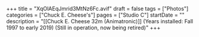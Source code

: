 +++
title = "XqOlAEqJmrid3MtNz6Fc.avif"
draft = false
tags = ["Photos"]
categories = ["Chuck E. Cheese's"]
pages = ["Studio C"]
startDate = ""
description = "[[Chuck E. Cheese 32m (Animatronic)]] (Years installed: Fall 1997 to early 2019) (Still in operation, now being retired)"
+++
